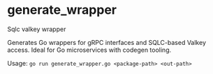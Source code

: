 # generate_wrapper
Sqlc valkey wrapper

Generates Go wrappers for gRPC interfaces and SQLC-based Valkey access. Ideal for Go microservices with codegen tooling.

Usage: ```go run generate_wrapper.go <package-path> <out-path>```
